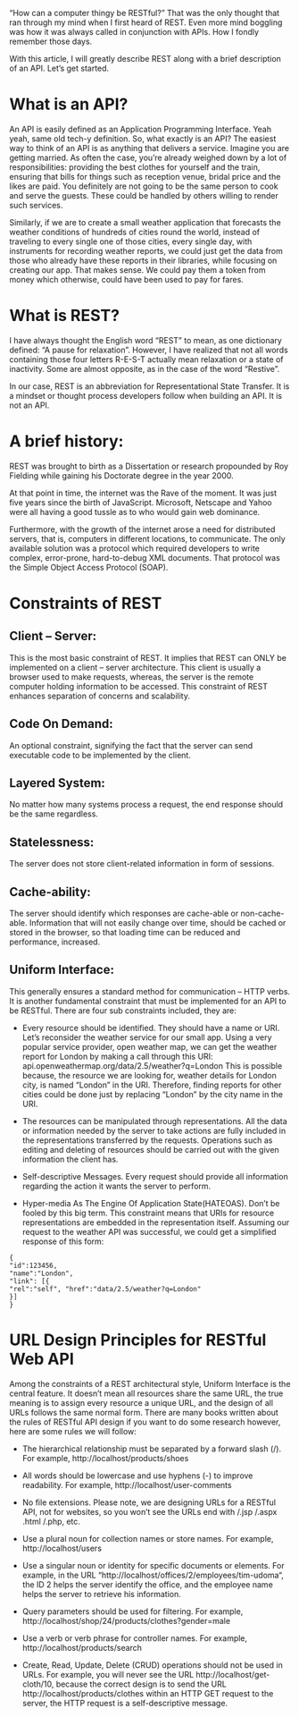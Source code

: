 “How can a computer thingy be RESTful?” That was the only thought that ran through my mind when I first heard of REST. Even more mind boggling was how it was always called in conjunction with APIs. How I fondly remember those days.

With this article, I will greatly describe REST along with a brief description of an API. Let’s get started.

# What is an API?

An API is easily defined as an Application Programming Interface. Yeah yeah, same old tech-y definition. So, what exactly is an API? The easiest way to think of an API is as anything that delivers a service. Imagine you are getting married. As often the case, you’re already weighed down by a lot of responsibilities: providing the best clothes for yourself and the train, ensuring that bills for things such as reception venue, bridal price and the likes are paid. You definitely are not going to be the same person to cook and serve the guests. These could be handled by others willing to render such services.

Similarly, if we are to create a small weather application that forecasts the weather conditions of hundreds of cities round the world, instead of traveling to every single one of those cities, every single day, with instruments for recording weather reports, we could just get the data from those who already have these reports in their libraries, while focusing on creating our app. That makes sense. We could pay them a token from money which otherwise, could have been used to pay for fares.

# What is REST?

I have always thought the English word “REST” to mean, as one dictionary defined: “A pause for relaxation”. However, I have realized that not all words containing those four letters R-E-S-T actually mean relaxation or a state of inactivity. Some are almost opposite, as in the case of the word “Restive”.

In our case, REST is an abbreviation for Representational State Transfer. It is a mindset or thought process developers follow when building an API. It is not an API.

# A brief history:

REST was brought to birth as a Dissertation or research propounded by Roy Fielding while gaining his Doctorate degree in the year 2000.

At that point in time, the internet was the Rave of the moment. It was just five years since the birth of JavaScript. Microsoft, Netscape and Yahoo were all having a good tussle as to who would gain web dominance.

Furthermore, with the growth of the internet arose a need for distributed servers, that is, computers in different locations, to communicate. The only available solution was a protocol which required developers to write complex, error-prone, hard-to-debug XML documents. That protocol was the Simple Object Access Protocol (SOAP).

# Constraints of REST

## Client – Server:

This is the most basic constraint of REST. It implies that REST can ONLY be implemented on a client – server architecture. This client is usually a browser used to make requests, whereas, the server is the remote computer holding information to be accessed. This constraint of REST enhances separation of concerns and scalability.

## Code On Demand:

An optional constraint, signifying the fact that the server can send executable code to be implemented by the client.

## Layered System:

No matter how many systems process a request, the end response should be the same regardless.

## Statelessness:

The server does not store client-related information in form of sessions.

## Cache-ability:

The server should identify which responses are cache-able or non-cache-able. Information that will not easily change over time, should be cached or stored in the browser, so that loading time can be reduced and performance, increased.

## Uniform Interface:

This generally ensures a standard method for communication – HTTP verbs. It is another fundamental constraint that must be implemented for an API to be RESTful. There are four sub constraints included, they are:

- Every resource should be identified. They should have a name or URI. Let’s reconsider the weather service for our small app. Using a very popular service provider, open weather map, we can get the weather report for London by making a call through this URI:
  api.openweathermap.org/data/2.5/weather?q=London
  This is possible because, the resource we are looking for, weather details for London city, is named “London” in the URI. Therefore, finding reports for other cities could be done just by replacing “London” by the city name in the URI.

- The resources can be manipulated through representations. All the data or information needed by the server to take actions are fully included in the representations transferred by the requests. Operations such as editing and deleting of resources should be carried out with the given information the client has.

- Self-descriptive Messages. Every request should provide all information regarding the action it wants the server to perform.

- Hyper-media As The Engine Of Application State(HATEOAS). Don’t be fooled by this big term. This constraint means that URIs for resource representations are embedded in the representation itself. Assuming our request to the weather API was successful, we could get a simplified response of this form:

```
{
"id":123456,
"name":"London",
"link": [{
"rel":"self", "href":"data/2.5/weather?q=London"
}]
}
```

# URL Design Principles for RESTful Web API

Among the constraints of a REST architectural style, Uniform Interface is the central feature. It doesn’t mean all resources share the same URL, the true meaning is to assign every resource a unique URL, and the design of all URLs follows the same normal form. There are many books written about the rules of RESTful API design if you want to do some research however, here are some rules we will follow:

- The hierarchical relationship must be separated by a forward slash (/). For example, http://localhost/products/shoes

- All words should be lowercase and use hyphens (-) to improve readability. For example, http://localhost/user-comments

- No file extensions. Please note, we are designing URLs for a RESTful API, not for websites, so you won’t see the URLs end with /.jsp /.aspx .html /.php, etc.

- Use a plural noun for collection names or store names. For example, http://localhost/users

- Use a singular noun or identity for specific documents or elements. For example, in the URL “http://localhost/offices/2/employees/tim-udoma“, the ID 2 helps the server identify the office, and the employee name helps the server to retrieve his information.

- Query parameters should be used for filtering. For example, http://localhost/shop/24/products/clothes?gender=male

- Use a verb or verb phrase for controller names. For example, http://localhost/products/search

- Create, Read, Update, Delete (CRUD) operations should not be used in URLs. For example, you will never see the URL http://localhost/get-cloth/10, because the correct design is to send the URL http://localhost/products/clothes within an HTTP GET request to the server, the HTTP request is a self-descriptive message.
